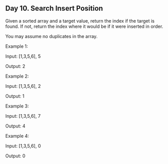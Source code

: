 ## Day 10. Search Insert Position

Given a sorted array and a target value, return the index if the target is found. 
If not, return the index where it would be if it were inserted in order.

You may assume no duplicates in the array.

Example 1:

Input: [1,3,5,6], 5

Output: 2

Example 2:

Input: [1,3,5,6], 2

Output: 1

Example 3:

Input: [1,3,5,6], 7

Output: 4

Example 4:

Input: [1,3,5,6], 0

Output: 0
